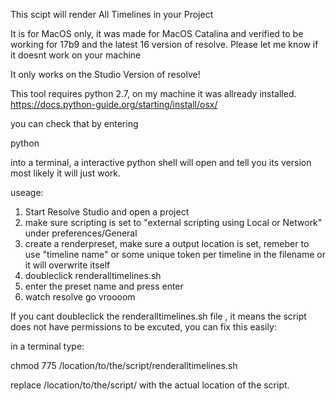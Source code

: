 This scipt will render All Timelines in your Project

It is for MacOS only, it was made for MacOS Catalina and verified to be working for 17b9 and the latest 16 version of resolve.
Please let me know if it doesnt work on your machine

It only works on the Studio Version of resolve! 

This tool requires python 2.7, on my machine it was allready installed.
https://docs.python-guide.org/starting/install/osx/

you can check that by entering 

python

into a terminal, a interactive python shell will open and tell you its version most likely it will just work. 

useage:
1. Start Resolve Studio and open a project
2. make sure scripting is set to "external scripting using Local or Network" under preferences/General
3. create a renderpreset, make sure a output location is set, remeber to use "timeline name" or some unique token per timeline in the filename or it will overwrite itself
4. doubleclick renderalltimelines.sh
5. enter the preset name and press enter
6. watch resolve go vroooom

If you cant doubleclick the renderalltimelines.sh file , it means the script does not have permissions to be excuted, you can fix this easily:

in a terminal type:

chmod 775 /location/to/the/script/renderalltimelines.sh

replace /location/to/the/script/ with the actual location of the script. 